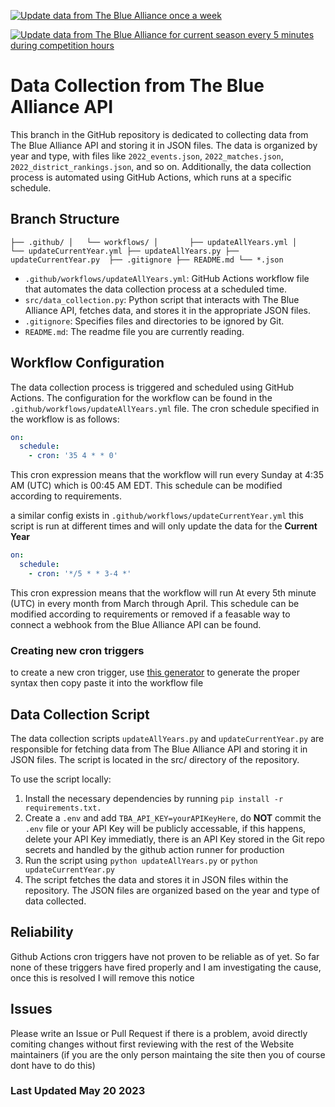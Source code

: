 [![Update data from The Blue Alliance once a week](https://github.com/Operation-P-E-A-C-C-E-Robotics/Operation-P-E-A-C-C-E-Robotics.github.io/actions/workflows/updateAllYears.yml/badge.svg)](https://github.com/Operation-P-E-A-C-C-E-Robotics/Operation-P-E-A-C-C-E-Robotics.github.io/actions/workflows/updateAllYears.yml)

[![Update data from The Blue Alliance for current season every 5 minutes during competition hours](https://github.com/Operation-P-E-A-C-C-E-Robotics/Operation-P-E-A-C-C-E-Robotics.github.io/actions/workflows/updateCurrentYear.yml/badge.svg)](https://github.com/Operation-P-E-A-C-C-E-Robotics/Operation-P-E-A-C-C-E-Robotics.github.io/actions/workflows/updateCurrentYear.yml)


# Data Collection from The Blue Alliance API

This branch in the GitHub repository is dedicated to collecting data from The Blue Alliance API and storing it in JSON files. The data is organized by year and type, with files like `2022_events.json`, `2022_matches.json`, `2022_district_rankings.json`, and so on. Additionally, the data collection process is automated using GitHub Actions, which runs at a specific schedule.

## Branch Structure
`
├── .github/
│   └── workflows/
│       ├── updateAllYears.yml
│       └── updateCurrentYear.yml
├── updateAllYears.py
├── updateCurrentYear.py 
├── .gitignore
├── README.md
└── *.json
`

- `.github/workflows/updateAllYears.yml`: GitHub Actions workflow file that automates the data collection process at a scheduled time.
- `src/data_collection.py`: Python script that interacts with The Blue Alliance API, fetches data, and stores it in the appropriate JSON files.
- `.gitignore`: Specifies files and directories to be ignored by Git.
- `README.md`: The readme file you are currently reading.

## Workflow Configuration

The data collection process is triggered and scheduled using GitHub Actions. The configuration for the workflow can be found in the `.github/workflows/updateAllYears.yml` file. The cron schedule specified in the workflow is as follows:

```yaml
on:
  schedule:
    - cron: '35 4 * * 0'

```

This cron expression means that the workflow will run every Sunday at 4:35 AM (UTC) which is 00:45 AM EDT. This schedule can be modified according to requirements.

a similar config exists in `.github/workflows/updateCurrentYear.yml` this script is run at different times and will only update the data for the **Current Year**

```yaml
on:  
  schedule:
    - cron: '*/5 * * 3-4 *'

```

This cron expression means that the workflow will run At every 5th minute (UTC) in every month from March through April. This schedule can be modified according to requirements or removed if a feasable way to connect a webhook from the Blue Alliance API can be found.

### Creating new cron triggers
to create a new cron trigger, use [this generator](https://crontab.guru/) to generate the proper syntax then copy paste it into the workflow file

## Data Collection Script
The data collection scripts `updateAllYears.py` and `updateCurrentYear.py` are responsible for fetching data from The Blue Alliance API and storing it in JSON files. The script is located in the src/ directory of the repository.

To use the script locally:

1. Install the necessary dependencies by running `pip install -r requirements.txt.`
2. Create a `.env` and add `TBA_API_KEY=yourAPIKeyHere`, do **NOT** commit the `.env` file or your API Key will be publicly accessable, if this happens, delete your API Key immediatly, there is an API Key stored in the Git repo secrets and handled by the github action runner for production
3. Run the script using `python updateAllYears.py` or `python updateCurrentYear.py`
4. The script fetches the data and stores it in JSON files within the repository. The JSON files are organized based on the year and type of data collected.

## Reliability

Github Actions cron triggers have not proven to be reliable as of yet. So far none of these triggers have fired properly and I am investigating the cause, once this is resolved I will remove this notice

## Issues
Please write an Issue or Pull Request if there is a problem, avoid directly comiting changes without first reviewing with the rest of the Website maintainers (if you are the only person maintaing the site then you of course dont have to do this)

### Last Updated May 20 2023